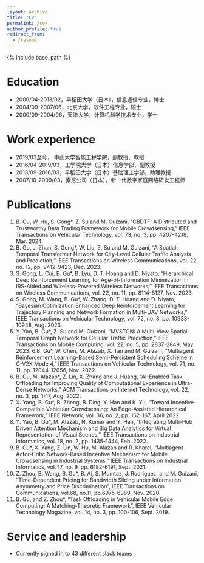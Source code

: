 ```yaml
---
layout: archive
title: "CV"
permalink: /cv/
author_profile: true
redirect_from:
  - /resume
---
```


{% include base_path %}

Education
======
* 2009/04-2013/02，早稻田大学（日本），信息通信专业，博士
* 2004/09-2007/06，北京大学，软件工程专业，硕士
* 2000/09-2004/06，天津大学，计算机科学技术专业，学士

Work experience
======
* 2019/03至今，   中山大学智能工程学院，副教授、教授
* 2016/04-2019/03，工学院大学（日本）信息学部，副教授
* 2013/09-2016/03，早稻田大学（日本）基础理工学部，助理教授
* 2007/10-2009/03，索尼公司（日本），新一代数字家庭网络研发工程师 
  
Publications
======
1. B. Gu, W. Hu, S. Gong*, Z. Su and M. Guizani, “CBDTF: A Distributed and Trustworthy Data Trading Framework for Mobile Crowdsensing,” IEEE Transactions on Vehicular Technology, vol. 73, no. 3, pp. 4207-4218, Mar. 2024.
2. B. Gu, J. Zhan, S. Gong*, W. Liu, Z. Su and M. Guizani, “A Spatial-Temporal Transformer Network for City-Level Cellular Traffic Analysis and Prediction,” IEEE Transactions on Wireless Communications, vol. 22, no. 12, pp. 9412-9423, Dec. 2023. 
3. S. Gong, L. Cui, B. Gu*, B. Lyu, D. T. Hoang and D. Niyato, “Hierarchical Deep Reinforcement Learning for Age-of-Information Minimization in IRS-Aided and Wireless-Powered Wireless Networks,” IEEE Transactions on Wireless Communications, vol. 22, no. 11, pp. 8114-8127, Nov. 2023.
4. S. Gong, M. Wang, B. Gu*, W. Zhang, D. T. Hoang and D. Niyato, “Bayesian Optimization Enhanced Deep Reinforcement Learning for Trajectory Planning and Network Formation in Multi-UAV Networks,” IEEE Transactions on Vehicular Technology, vol. 72, no. 8, pp. 10933-10948, Aug. 2023. 
5. Y. Yao, B. Gu*, Z. Su and M. Guizani, “MVSTGN: A Multi-View Spatial-Temporal Graph Network for Cellular Traffic Prediction,” IEEE Transactions on Mobile Computing, vol. 22, no. 5, pp. 2837-2849, May 2023. 
6.B. Gu*, W. Chen, M. Alazab, X. Tan and M. Guizani, “Multiagent Reinforcement Learning-Based Semi-Persistent Scheduling Scheme in C-V2X Mode 4,” IEEE Transactions on Vehicular Technology, vol. 71, no. 11, pp. 12044-12056, Nov. 2022. 
7. B. Gu, M. Alazab*, Z. Lin, X. Zhang and J. Huang, “AI-Enabled Task Offloading for Improving Quality of Computational Experience in Ultra-Dense Networks,” ACM Transactions on Internet Technology, vol. 22, no. 3, pp. 1-17, Aug. 2022. 
8. X. Yang, B. Gu*, B. Zheng, B. Ding, Y. Han and K. Yu, “Toward Incentive-Compatible Vehicular Crowdsensing: An Edge-Assisted Hierarchical Framework,” IEEE Network, vol. 36, no. 2, pp. 162-167, April 2022. 
9. Y. Yao, B. Gu*, M. Alazab, N. Kumar and Y. Han, “Integrating Multi-Hub Driven Attention Mechanism and Big Data Analytics for Virtual Representation of Visual Scenes,” IEEE Transactions on Industrial Informatics, vol. 18, no. 2, pp. 1435-1444, Feb. 2022. 
10. B. Gu*, X. Yang, Z. Lin, W. Hu, M. Alazab and R. Kharel, “Multiagent Actor-Critic Network-Based Incentive Mechanism for Mobile Crowdsensing in Industrial Systems,” IEEE Transactions on Industrial Informatics, vol. 17, no. 9, pp. 6182-6191, Sept. 2021.
11. Z. Zhou, B. Wang, B. Gu*, B. Ai, S. Mumtaz, J. Rodriguez, and M. Guizani, “Time-Dependent Pricing for Bandwidth Slicing under Information Asymmetry and Price Discrimination”, IEEE Transactions on Communications, vol.68, no.11, pp.6975-6989, Nov. 2020. 
12. B. Gu, and Z. Zhou*, “Task Offloading in Vehicular Mobile Edge Computing: A Matching-Theoretic Framework”, IEEE Vehicular Technology Magazine, vol. 14, no. 3, pp. 100-106, Sept. 2019. 
  
Service and leadership
======
* Currently signed in to 43 different slack teams
